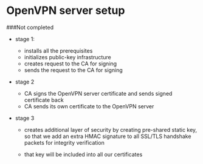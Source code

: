 # OpenVPN server setup
###Not completed

- stage 1: 
  - installs all the prerequisites
  - initializes public-key infrastructure
  - creates request to the CA for signing
  - sends the request to the CA for signing
 

- stage 2
    - CA signs the OpenVPN server certificate and sends signed certificate back
    - CA sends its own certificate to the OpenVPN server


- stage 3
    - creates additional layer of security by creating pre-shared static key, 
      so that we add an extra HMAC signature to all 
      SSL/TLS handshake packets for integrity verification
      
    - that key will be included into all our certificates
